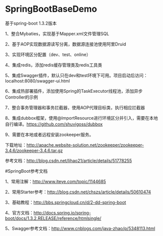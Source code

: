 # SpringBootBaseDemo
基于spring-boot 1.3.2版本

1、整合Mybaties，实现基于Mapper.xml文件管理SQL

2、基于AOP实现数据源读写分离，数据源连接池使用阿里Druid

3、实现环境区分配置（dev、test、online）

4、集成redis，添加redis缓存管理类及redis工具类

5、集成Swagger插件，默认只在dev和test环境下可用。项目启动后访问：localhost:8080/swagger-ui.html

6、集成热部署插件，添加使用Spring的TaskExecutor线程池，添加异步Controller的示例

7、整合事务管理器和事务拦截器，使用AOP代理目标类，执行相应拦截器

8、集成dubbox框架，使用@ImportResource进行环境区分并引入，需要在本地自行编译。https://github.com/shuvigoss/dubbox

9、需要在本地或者远程安装zookeeper服务。

下载地址：http://apache.website-solution.net/zookeeper/zookeeper-3.4.6/zookeeper-3.4.6.tar.gz

参考文档：http://blog.csdn.net/lihao21/article/details/51778255


#SpringBoot参考文档

1、常用注解：http://www.iteye.com/topic/1144685

2、常用Starter参考：http://blog.csdn.net/chszs/article/details/50610474

3、基础教程：http://bbs.springcloud.cn/d/2-dd-spring-boot

4、官方文档：http://docs.spring.io/spring-boot/docs/1.3.2.RELEASE/reference/htmlsingle/

5、Swagger参考文档：http://www.cnblogs.com/java-zhao/p/5348113.html